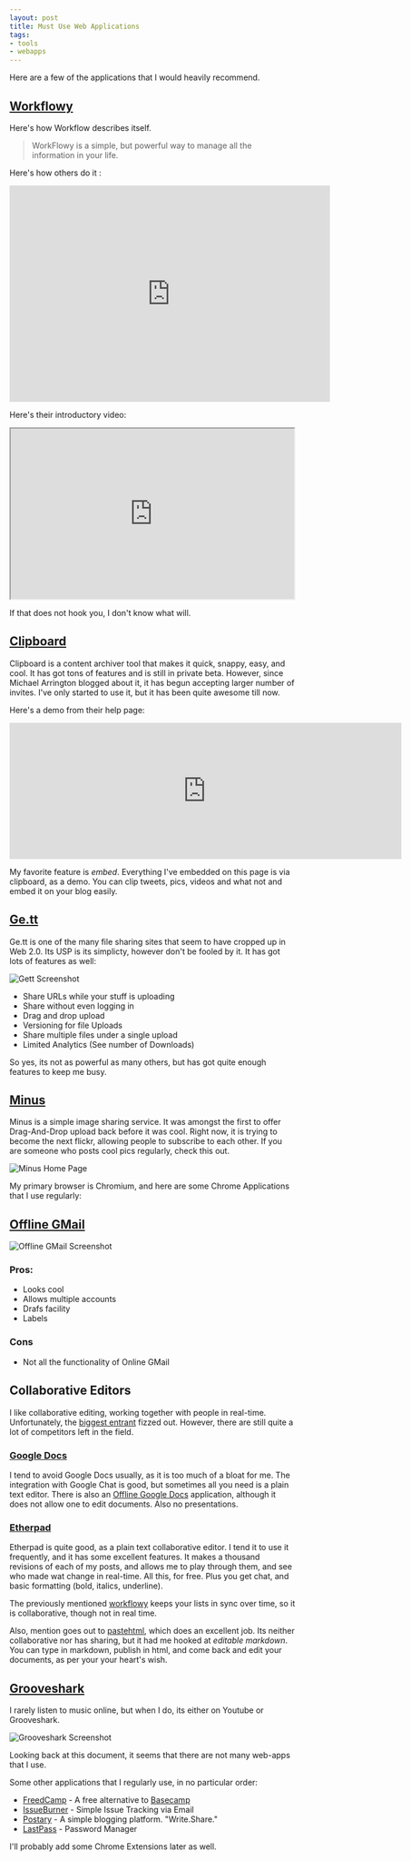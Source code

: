 ```yaml
---
layout: post
title: Must Use Web Applications
tags:
- tools
- webapps
---
```


Here are a few of the applications that I would heavily recommend. 

## [Workflowy](http://workflowy.com)

Here's how Workflow describes itself.
>WorkFlowy is a simple, but powerful way to manage all the information in your life.

Here's how others do it :

<iframe src="http://www.clipboard.com/embed/LR-8z6u7uFeEcTNODs5_DeRtkifW8edCdOye?widthAdjust=0&heightAdjust=0&showBorder=0" scrolling="no" frameborder="0" width="565" height="381"></iframe>

Here's their introductory video:

<iframe width="500" height="300" src="https://www.youtube.com/embed/CSmbnaPZVHE" frameborder="1" allowfullscreen></iframe>

If that does not hook you, I don't know what will.


## [Clipboard](http://clipboard.com)

Clipboard is a content archiver tool that makes it quick, snappy, easy, and cool. It has got tons of features and is still in private beta. However, since Michael Arrington blogged about it, it has begun accepting larger number of invites. I've only started to use it, but it has been quite awesome till now.

Here's a demo from their help page:

<iframe src="http://www.clipboard.com/embed/LR-8xlAJpcz8vTxsbSluvzYbuTH9jgCZ_ZHe?widthAdjust=0&heightAdjust=0&showBorder=0" scrolling="no" frameborder="0" width="691" height="240"></iframe>

My favorite feature is *embed*. Everything I've embedded on this page is via clipboard, as a demo. You can clip tweets, pics, videos and what not and embed it on your blog easily.

## [Ge.tt](http://ge.tt/)
Ge.tt is one of the many file sharing sites that seem to have cropped up in Web 2.0. Its USP is its simplicty, however don't be fooled by it. It has got lots of features as well:

![Gett Screenshot](/img/gett.png)

- Share URLs while your stuff is uploading
- Share without even logging in
- Drag and drop upload
- Versioning for file Uploads
- Share multiple files under a single upload
- Limited Analytics (See number of Downloads)

So yes, its not as powerful as many others, but has got quite enough features to keep me busy.

## [Minus](http://minus.com)
Minus is a simple image sharing service. It was amongst the first to offer Drag-And-Drop upload back before it was cool. Right now, it is trying to become the next flickr, allowing people to subscribe to each other. If you are someone who posts cool pics regularly, check this out.

![Minus Home Page](/img/minus.png)

My primary browser is Chromium, and here are some Chrome Applications that I use regularly:

## [Offline GMail](https://chrome.google.com/webstore/detail/ejidjjhkpiempkbhmpbfngldlkglhimk?hc=hp-pr&hcp=pr2-2)

![Offline GMail Screenshot](https://lh4.googleusercontent.com/G7YSss4-ULNnV0NPYE3UDszmIAdeV8l3FWAqK0qy_s7LmCTiqG5JeRkl6pEXed2fCwhtoZEU=s400-h275-e365)

### Pros:
- Looks cool
- Allows multiple accounts
- Drafs facility
- Labels

### Cons
- Not all the functionality of Online GMail

## Collaborative Editors

I like collaborative editing, working together with people in real-time. Unfortunately, the [biggest entrant](http://wave.google.com) fizzed out. However, there are still quite a lot of competitors left in the field. 

### [Google Docs](https://docs.google.com)
I tend to avoid Google Docs usually, as it is too much of a bloat for me. The integration with Google Chat is good, but sometimes all you need is a plain text editor. There is also an [Offline Google Docs](https://chrome.google.com/webstore/detail/apdfllckaahabafndbhieahigkjlhalf?hc=search&hcp=main) application, although it does not allow one to edit documents. Also no presentations.

### [Etherpad](http://etherpad.com)
Etherpad is quite good, as a plain text collaborative editor. I tend it to use it frequently, and it has some excellent features. It makes a thousand revisions of each of my posts, and allows me to play through them, and see who made wat change in real-time. All this, for free. Plus you get chat, and basic formatting (bold, italics, underline). 

The previously mentioned [workflowy](http://workflowy.com) keeps your lists in sync over time, so it is collaborative, though not in real time.

Also, mention goes out to [pastehtml](http://pastehtml.com), which does an excellent job. Its neither collaborative nor has sharing, but it had me hooked at *editable markdown*. You can type in markdown, publish in html, and come back and edit your documents, as per your your heart's wish.

## [Grooveshark](http://grooveshark.com)
I rarely listen to music online, but when I do, its either on Youtube or Grooveshark.

![Grooveshark Screenshot](/img/grooveshark.jpg)

Looking back at this document, it seems that there are not many web-apps that I use.


Some other applications that I regularly use, in no particular order:

- [FreedCamp](https://freedcampd.com) - A free alternative to [Basecamp](http://basecamphq.com)
- [IssueBurner](http://www.issueburner.com/) - Simple Issue Tracking via Email
- [Postary](http://www.postary.com/) - A simple blogging platform. "Write.Share."
- [LastPass](http://lastpass.com) - Password Manager

I'll probably add some Chrome Extensions later as well.

